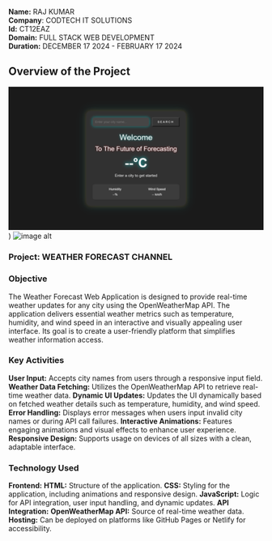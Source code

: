 **Name:** RAJ KUMAR  
**Company**: CODTECH IT SOLUTIONS  
**Id:** CT12EAZ  
**Domain:** FULL STACK WEB DEVELOPMENT  
**Duration:** DECEMBER 17 2024 - FEBRUARY 17 2024  



## Overview of the Project
![image alt](https://github.com/rajkumar1325/Internship_CodTech-Task1/blob/52690f21da9a6efb3d4a851a2134dc35ff71587e/1start.png))
![image alt](https://github.com/user-attachments/assets/070c8bc6-284e-4757-9207-08b6ea64f227)


### Project: WEATHER FORECAST CHANNEL

### Objective
The Weather Forecast Web Application is designed to provide real-time weather updates for any city using the OpenWeatherMap API. The application delivers essential weather metrics such as temperature, humidity, and wind speed in an interactive and visually appealing user interface. Its goal is to create a user-friendly platform that simplifies weather information access.

### Key Activities
**User Input:**             Accepts city names from users through a responsive input field.
**Weather Data Fetching:**  Utilizes the OpenWeatherMap API to retrieve real-time weather data.
**Dynamic UI Updates:**     Updates the UI dynamically based on fetched weather details such as temperature, humidity, and wind speed.
**Error Handling:**         Displays error messages when users input invalid city names or during API call failures.
**Interactive Animations:** Features engaging animations and visual effects to enhance user experience.
**Responsive Design:**      Supports usage on devices of all sizes with a clean, adaptable interface.

### Technology Used
**Frontend:**
      **HTML:**         Structure of the application.
      **CSS:**          Styling for the application, including animations and responsive design.
      **JavaScript:**   Logic for API integration, user input handling, and dynamic updates.
**API Integration:**
    **OpenWeatherMap API:** Source of real-time weather data.
    **Hosting:** Can be deployed on platforms like GitHub Pages or Netlify for accessibility.
